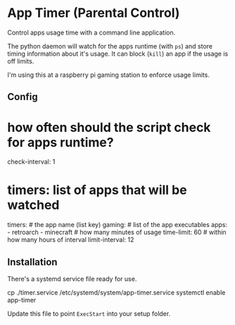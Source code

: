 # App Timer (Parental Control)

Control apps usage time with a command line application.

The python daemon will watch for the apps runtime (with `ps`) and store timing information about it's usage. It can block (`kill`) an app if the usage is off limits.

I'm using this at a raspberry pi gaming station to enforce usage limits.

## Config

  # how often should the script check for apps runtime?
  check-interval: 1
  # timers: list of apps that will be watched
  timers:
    # the app name (list key)
    gaming:
      # list of the app executables
      apps:
        - retroarch
        - minecraft
      # how many minutes of usage
      time-limit: 60
      # within how many hours of interval
      limit-interval: 12

## Installation

There's a systemd service file ready for use.

  cp ./timer.service /etc/systemd/system/app-timer.service
  systemctl enable app-timer

Update this file to point `ExecStart` into your setup folder.

